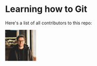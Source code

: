 # Learning how to Git
Here's a list of all contributors to this repo:   

<img src="./images/carlos.jpg" alt="carlos" width=100 />